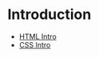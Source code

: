 # Introduction

- [HTML Intro](https://docs.google.com/presentation/d/1GRzRAC-SFGI_IPL5upl-5lxEjOm4JoTcgfyQxU12kfI/edit?usp=sharing)
- [CSS Intro](https://docs.google.com/presentation/d/13wfCK1d2fYF_X7aFoKgdN4amGZ3v5fbsg8g--BpFQmM/edit?usp=sharing)
